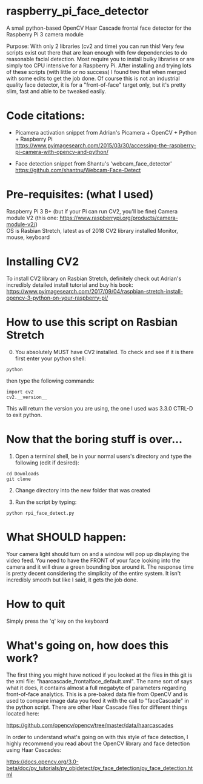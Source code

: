 # raspberry_pi_face_detector
A small python-based OpenCV Haar Cascade frontal face detector for the Raspberry Pi 3 camera module

Purpose:  With only 2 libraries (cv2 and time) you can run this!  Very few scripts exist out there that are lean enough with few dependencies to do reasonable facial detection.  Most require you to install bulky libraries or are simply too CPU intensive for a Raspberry Pi.  After installing and trying lots of these scripts (with little or no success) I found two that when merged with some edits to get the job done.  Of course this is not an industrial quality face detector, it is for a "front-of-face" target only, but it's pretty slim, fast and able to be tweaked easily.  

# Code citations:  
- Picamera activation snippet from Adrian's Picamera + OpenCV + Python + Raspberry Pi 
https://www.pyimagesearch.com/2015/03/30/accessing-the-raspberry-pi-camera-with-opencv-and-python/

- Face detection snippet from Shantu's 'webcam_face_detector'
https://github.com/shantnu/Webcam-Face-Detect


# Pre-requisites:  (what I used)
Raspberry Pi 3 B+   (but if your Pi can run CV2, you'll be fine)
Camera module V2 (this one:  https://www.raspberrypi.org/products/camera-module-v2/)  
OS is Rasbian Stretch, latest as of 2018
CV2 library installed
Monitor, mouse, keyboard

# Installing CV2
To install CV2 library on Rasbian Stretch, definitely check out Adrian's incredibly detailed install tutorial and buy his book:
https://www.pyimagesearch.com/2017/09/04/raspbian-stretch-install-opencv-3-python-on-your-raspberry-pi/


# How to use this script on Rasbian Stretch
0)  You absolutely MUST have CV2 installed.  To check and see if it is there first enter your python shell:
```
python
```
then type the following commands:
```
import cv2
cv2.__version__
```
This will return the version you are using, the one I used was 3.3.0
CTRL-D to exit python.

# Now that the boring stuff is over...

1)  Open a terminal shell, be in your normal users's directory and type the following (edit if desired):
```
cd Downloads
git clone 
```
2)  Change directory into the new folder that was created

3)  Run the script by typing:
```
python rpi_face_detect.py
```

# What SHOULD happen:
Your camera light should turn on and a window will pop up displaying the video feed.  You need to have the FRONT of your face looking into the camera and it will draw a green bounding box around it.  The response time is pretty decent considering the simplicity of the entire system.  It isn't incredibly smooth but like I said, it gets the job done.

# How to quit
Simply press the 'q' key on the keyboard

# What's going on, how does this work?
The first thing you might have noticed if you looked at the files in this git is the xml file:  "haarcascade_frontalface_default.xml".  The name sort of says what it does, it contains almost a full megabyte of parameters regarding front-of-face analytics.  This is a pre-baked data file from OpenCV and is used to compare image data you feed it with the call to "faceCascade" in the python script.  There are other Haar Cascade files for different things located here:

https://github.com/opencv/opencv/tree/master/data/haarcascades

In order to understand what's going on with this style of face detection, I highly recommend you read about the OpenCV library and face detection using Haar Cascades:

https://docs.opencv.org/3.0-beta/doc/py_tutorials/py_objdetect/py_face_detection/py_face_detection.html



